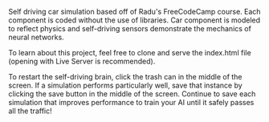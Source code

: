 Self driving car simulation based off of Radu's FreeCodeCamp course.
Each component is coded without the use of libraries.
Car component is modeled to reflect physics and self-driving sensors demonstrate the mechanics of neural networks.

To learn about this project, feel free to clone and serve the index.html file (opening with Live Server is recommended).

To restart the self-driving brain, click the trash can in the middle of the screen.
If a simulation performs particularly well, save that instance by clicking the save button in the middle of the screen.  Continue to save each simulation that improves performance to train your AI until it safely passes all the traffic!



